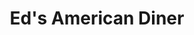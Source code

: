 ---
title: "Ed's American Diner"
address: "11-12, Lisburn Leisure Park, Lisburn, Co. Antrim BT28 1LP"
tel: "028 9260 5277"
county: "Antrim"
category: "American Restaurants"
type: "Content"
lat: "54.50764"
lng: "-6.05165"
---
